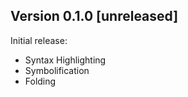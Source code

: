 ## Version 0.1.0 [unreleased]

Initial release:

 * Syntax Highlighting
 * Symbolification
 * Folding
